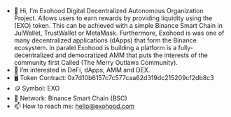 - 👋 Hi, I’m Exohood Digital Decentralized Autonomous Organization Project. Allows users to earn rewards by providing liquidity using the (EXO) token. This can be achieved with a simple Binance Smart Chain in JulWallet, TrustWallet or MetaMask. Furthermore, Exohood is was one of many decentralized applications (dApps) that form the Binance ecosystem. In paralel Exohood is building a platform is a fully-decentralized and democratized AMM that puts the interests of the community first Called (The Merry Outlaws Community).
- 👀 I’m interested in DeFi, dApps, AMM and DEX.
- 🖥 Token Contract: 0x7d10b6157c7c577caa62d319dc215209cf2db8c3
- 🪙 Symbol: EXO
- 🔗 Network: Binance Smart Chain (BSC)
- 📫 How to reach me: hello@exohood.com

<!---
exohood/exohood is a ✨ special ✨ repository because its `README.md` (this file) appears on your GitHub profile.
You can click the Preview link to take a look at your changes.
--->
